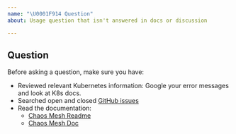 ```yaml
---
name: "\U0001F914 Question"
about: Usage question that isn't answered in docs or discussion

---
```


## Question

Before asking a question, make sure you have:

- Reviewed relevant Kubernetes information: Google your error messages and look at K8s docs.
- Searched open and closed [GitHub issues](https://github.com/pingcap/chaos-mesh/issues?utf8=%E2%9C%93&q=is%3Aissue)
- Read the documentation:
  - [Chaos Mesh Readme](https://github.com/pingcap/chaos-mesh)
  - [Chaos Mesh Doc](https://github.com/pingcap/chaos-mesh/tree/master/docs)
